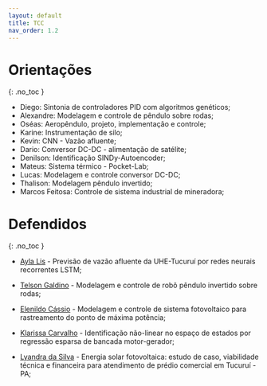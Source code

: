 ```yaml
---
layout: default
title: TCC
nav_order: 1.2
---
```


# Orientações
{: .no_toc }

- Diego: Sintonia de controladores PID com algoritmos genéticos;
- Alexandre: Modelagem e controle de pêndulo sobre rodas;
- Oséas: Aeropêndulo, projeto, implementação e controle;
- Karine: Instrumentação de silo;
- Kevin: CNN - Vazão afluente;
- Dario: Conversor DC-DC - alimentação de satélite;
- Denilson: Identificação SINDy-Autoencoder;
- Mateus: Sistema térmico - Pocket-Lab;
- Lucas: Modelagem e controle conversor DC-DC;
- Thalison: Modelagem pêndulo invertido;
- Marcos Feitosa: Controle de sistema industrial de mineradora;

# Defendidos
{: .no_toc }

- [Ayla Lis](https://bdm.ufpa.br:8443/jspui/handle/prefix/4578) - Previsão de vazão afluente da UHE-Tucuruí por redes neurais recorrentes LSTM;

- [Telson Galdino](https://bdm.ufpa.br:8443/browse?type=author&value=TEIXEIRA%2C+Telson+Galdino+Pinheiro) - Modelagem e controle de robô pêndulo invertido sobre rodas;
 
- [Elenildo Cássio](https://bdm.ufpa.br:8443/handle/prefix/5421) - Modelagem e controle de sistema fotovoltaico para rastreamento do ponto de máxima potência;
  
- [Klarissa Carvalho](https://bdm.ufpa.br:8443/jspui/handle/prefix/5375) - Identificação não-linear no espaço de estados por regressão esparsa de bancada motor-gerador;
  
- [Lyandra da Silva](https://bdm.ufpa.br:8443/jspui/handle/prefix/5394) - Energia solar fotovoltaica: estudo de caso, viabilidade técnica e financeira para atendimento de prédio comercial em Tucuruí - PA;